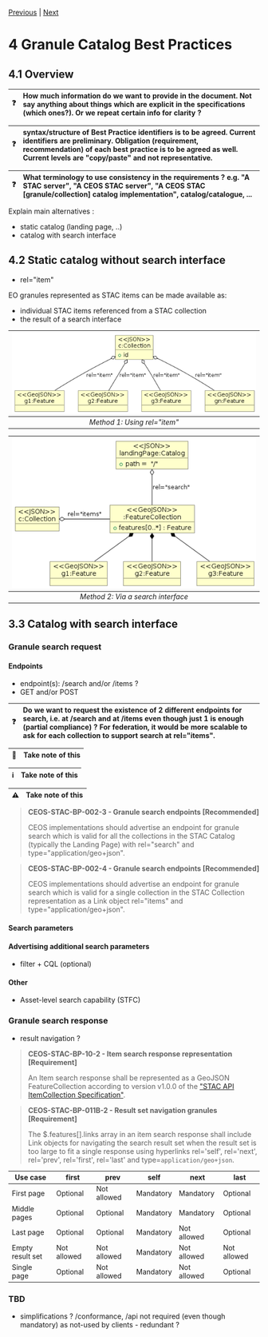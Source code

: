 [Previous](best-practices.md) | [Next](collection-catalogs.md)
# 4 Granule Catalog Best Practices

[//]: # (this is a comment)

## 4.1 Overview


| :question: | How much information do we want to provide in the document.  Not say anything about things which are explicit in the specifications (which ones?).  Or we repeat certain info for clarity ? |
|---------------|:------------------------|


| :question: | syntax/structure of Best Practice identifiers is to be agreed. Current identifiers are preliminary.  Obligation (requirement, recommendation) of each best practice is to be agreed as well.  Current levels are "copy/paste" and not representative.  |
|---------------|:------------------------|


| :question: |  What terminology to use consistency in the requirements ?  e.g. "A STAC server", "A CEOS STAC server", "A CEOS STAC [granule/collection] catalog implementation", catalog/catalogue, ...  |
|---------------|:------------------------|

Explain main alternatives :
- static catalog (landing page, ..)
- catalog with search interface

## 4.2 Static catalog without search interface

- rel="item"

EO granules represented as STAC items can be made available as:
- individual STAC items referenced from a STAC collection
- the result of a search interface

| ![Static catalog](./figures/objects-granule-catalog-item.png "Nested catalogs and collections") |
|:--:| 
| *Method 1: Using rel="item"* |

| ![Search result](./figures/objects-granule-catalog-items.png "List of collections") |
|:--:| 
| *Method 2: Via a search interface* |


## 3.3 Catalog with search interface

### Granule search request

#### Endpoints
- endpoint(s): /search and/or /items ?
- GET and/or POST


| :question: | Do we want to request the existence of 2 different endpoints for search, i.e. at /search and at /items even though just 1 is enough (partial compliance) ? For federation, it would be more scalable to ask for each collection to support search at rel="items". |
|---------------|:------------------------|


| :memo:        | Take note of this       |
|---------------|:------------------------|


| :information_source: | Take note of this       |
|---------------|:------------------------|


| :warning:        | Take note of this       |
|---------------|:------------------------|

> **CEOS-STAC-BP-002-3 - Granule search endpoints [Recommended]**<a name="BP-002-3"></a>
>
> CEOS implementations should advertise an endpoint for granule search which is valid for all the collections in the STAC Catalog (typically the Landing Page) with rel="search" and type="application/geo+json". 


> **CEOS-STAC-BP-002-4 - Granule search endpoints [Recommended]**<a name="BP-002-4"></a>
>
> CEOS implementations should advertise an endpoint for granule search which is valid for a single collection in the STAC Collection representation as a Link object rel="items" and type="application/geo+json".

#### Search parameters



#### Advertising additional search parameters

- filter + CQL (optional)

#### Other

- Asset-level search capability (STFC)

### Granule search response

- result navigation ?

> **CEOS-STAC-BP-10-2 - Item search response representation [Requirement]**<a name="BP-010-2"></a>
>
> An Item search response shall be represented as a GeoJSON FeatureCollection according to version v1.0.0 of the ["STAC API ItemCollection Specification"](https://github.com/radiantearth/stac-api-spec/blob/master/fragments/itemcollection/README.md).

> **CEOS-STAC-BP-011B-2 - Result set navigation granules [Requirement]**<a name="BP-011B-2"></a>
>
> The $.features\[\].links array in an item search response shall include Link objects for navigating the search result set when the result set is too large to fit a single response using hyperlinks rel='self', rel='next', rel='prev', rel='first', rel='last' and type=`application/geo+json`. 


| **Use case**   | **first** |  **prev** |  **self** | **next** | **last** |
| --------   | --------- | --------- | --------- | --------- | --------- |
| First page | Optional |  Not allowed |  Mandatory  | Mandatory  |  Optional |
| Middle pages | Optional |  Optional | Mandatory  | Mandatory  | Optional  |
| Last page | Optional |  Optional | Mandatory  |  Not allowed  | Optional  |
| Empty result set | Not allowed  |  Not allowed |  Mandatory  | Not allowed  |  Not allowed |
| Single page | Optional |  Not allowed |  Mandatory  | Not allowed  |  Optional |

### TBD

- simplifications ?  /conformance, /api not required (even though mandatory) as not-used by clients - redundant ?
